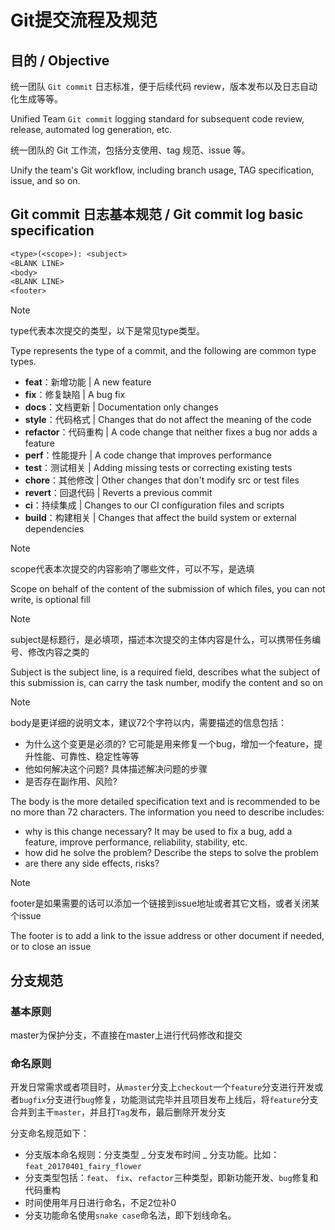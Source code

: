 # Git提交流程及规范

## 目的 / Objective

统一团队 `Git commit`
日志标准，便于后续代码 review，版本发布以及日志自动化生成等等。

Unified Team `Git commit` logging standard for subsequent code review, release,
automated log generation, etc.

统一团队的 Git 工作流，包括分支使用、tag 规范、issue 等。

Unify the team's Git workflow, including branch usage, TAG specification, issue,
and so on.

## Git commit 日志基本规范 / Git commit log basic specification

```tex
<type>(<scope>): <subject>
<BLANK LINE>
<body>
<BLANK LINE>
<footer>
```

> [!NOTE]
>
> type代表本次提交的类型，以下是常见type类型。
>
> Type represents the type of a commit, and the following are common type types.

- **feat**：新增功能 | A new feature
- **fix**：修复缺陷 | A bug fix
- **docs**：文档更新 | Documentation only changes
- **style**：代码格式 | Changes that do not affect the meaning of the code
- **refactor**：代码重构 | A code change that neither fixes a bug nor adds a
  feature
- **perf**：性能提升 | A code change that improves performance
- **test**：测试相关 | Adding missing tests or correcting existing tests
- **chore**：其他修改 | Other changes that don't modify src or test files
- **revert**：回退代码 | Reverts a previous commit
- **ci**：持续集成 | Changes to our CI configuration files and scripts
- **build**：构建相关 | Changes that affect the build system or external
  dependencies

> [!NOTE]
>
> scope代表本次提交的内容影响了哪些文件，可以不写，是选填
>
> Scope on behalf of the content of the submission of which files, you can not
> write, is optional fill

> [!NOTE]
>
> subject是标题行，是必填项，描述本次提交的主体内容是什么，可以携带任务编号、修改内容之类的
>
> Subject is the subject line, is a required field, describes what the subject
> of this submission is, can carry the task number, modify the content and so on

> [!NOTE]
>
> body是更详细的说明文本，建议72个字符以内，需要描述的信息包括：
>
> - 为什么这个变更是必须的? 它可能是用来修复一个bug，增加一个feature，提升性能、可靠性、稳定性等等
> - 他如何解决这个问题? 具体描述解决问题的步骤
> - 是否存在副作用、风险?
>
> The body is the more detailed specification text and is recommended to be no
> more than 72 characters. The information you need to describe includes:
>
> - why is this change necessary? It may be used to fix a bug, add a feature,
>   improve performance, reliability, stability, etc.
> - how did he solve the problem? Describe the steps to solve the problem
> - are there any side effects, risks?

> [!NOTE]
>
> footer是如果需要的话可以添加一个链接到issue地址或者其它文档，或者关闭某个issue
>
> The footer is to add a link to the issue address or other document if needed,
> or to close an issue

## 分支规范

### 基本原则

master为保护分支，不直接在master上进行代码修改和提交

### 命名原则

开发日常需求或者项目时，从`master`分支上`checkout`一个`feature`分支进行开发或者`bugfix`分支进行`bug`修复，功能测试完毕并且项目发布上线后，将`feature`分支合并到主干`master`，并且打`Tag`发布，最后删除开发分支

分支命名规范如下：

- 分支版本命名规则：分支类型 _ 分支发布时间 _
  分支功能。比如：`feat_20170401_fairy_flower`
- 分支类型包括：`feat`、
  `fix`、`refactor`三种类型，即新功能开发、`bug`修复和代码重构
- 时间使用年月日进行命名，不足2位补0
- 分支功能命名使用`snake case`命名法，即下划线命名。
